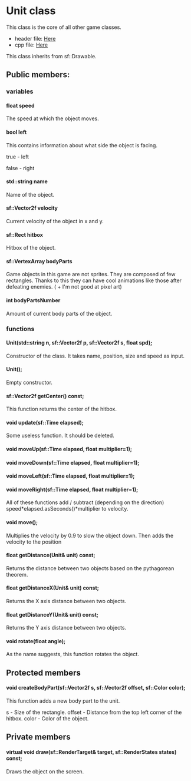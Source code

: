 # Unit class

This class is the core of all other game classes.

- header file: [Here](#)
- cpp file: [Here](#)

This class inherits from sf::Drawable.

## Public members:

  ### variables
 
  #### float speed
  The speed at which the object moves.
  
  #### bool left
  This contains information about what side the object is facing.
  
  true - left
  
  false - right 
  
  #### std::string name
  Name of the object.
  
  #### sf::Vector2f velocity
  
  Current velocity of the object in x and y.
  
  #### sf::Rect<float> hitbox
  
  Hitbox of the object.
  
  #### sf::VertexArray bodyParts
  
  Game objects in this game are not sprites. They are composed of few rectangles.
  Thanks to this they can have cool animations like those after defeating enemies.
  ( + I'm not good at pixel art)
  
  #### int bodyPartsNumber
  
  Amount of current body parts of the object.
  
  ### functions
  
  #### Unit(std::string n, sf::Vector2f p, sf::Vector2f s, float spd);
  
  Constructor of the class. It takes name, position, size and speed as input.
  
  #### Unit();
  
  Empty constructor.
  
  #### sf::Vector2f getCenter() const;
  
  This function returns the center of the hitbox.
  
  #### void update(sf::Time elapsed);
  
  Some useless function. It should be deleted.
  
  ####  void moveUp(sf::Time elapsed, float multiplier=1);
  ####  void moveDown(sf::Time elapsed, float multiplier=1);
  ####  void moveLeft(sf::Time elapsed, float multiplier=1);
  ####  void moveRight(sf::Time elapsed, float multiplier=1);
  
  All of these functions add / subtract (depending on the direction)
  speed*elapsed.asSeconds()*multiplier to velocity.
  
  #### void move();
  
  Multiplies the velocity by 0.9 to slow the object down.
  Then adds the velocity to the position
  
  #### float getDistance(Unit& unit) const;
  
  Returns the distance between two objects based on the pythagorean theorem.
  
  #### float getDistanceX(Unit& unit) const;
  
  Returns the X axis distance between two objects.
  
  #### float getDistanceY(Unit& unit) const;
  
  Returns the Y axis distance between two objects.
  
  #### void rotate(float angle);
  
  As the name suggests, this function rotates the object.
  
## Protected members
  
  #### void createBodyPart(sf::Vector2f s, sf::Vector2f offset, sf::Color color);
  
  This function adds a new body part to the unit. 
  
  s - Size of the rectangle.
  offset - Distance from the top left corner of the hitbox.
  color - Color of the object.
  
## Private members
  
  #### virtual void draw(sf::RenderTarget& target, sf::RenderStates states) const;
  
  Draws the object on the screen.
  
  
